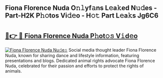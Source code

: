 ## Fiona Florence Nuda O𝚗𝚕yf𝚊ns L𝚎a𝚔ed N𝚞𝚍es - Part-H2K P𝚑𝚘tos Vi𝚍𝚎o - H𝚘𝚝 Part L𝚎a𝚔s Jg6C6

# <h2><a href="http://kfd5dh.oniu.top/?m=Fiona+Florence+Nuda">🔗👉 🔴 Fiona Florence Nuda P𝚑ot𝚘𝚜 V𝚒d𝚎o</a></h2>

[![Fiona Florence Nuda Nu𝚍e𝚜](https://i.imgur.com/0qMVB7G.gif)](http://kfd5dh.oniu.top/?m=Fiona+Florence+Nuda)
Social media thought leader Fiona Florence Nuda, known for sharing dance and lifestyle information, featuring presentations and blogs. Dedicated animal rights advocate Fiona Florence Nuda, celebrated for their passion and efforts to protect the rights of animals.  
